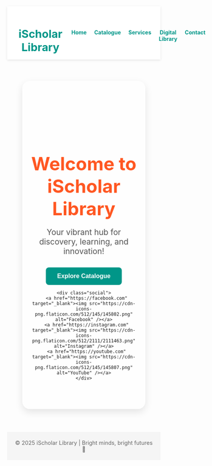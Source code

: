 <!DOCTYPE html>
<html lang="en">
<head>
  <meta charset="UTF-8" />
  <title>iScholar Library</title>
  <meta name="viewport" content="width=device-width, initial-scale=1.0" />
  <link href="https://fonts.googleapis.com/css2?family=Poppins:wght@400;700&display=swap" rel="stylesheet">
  <style>
    * {
      box-sizing: border-box;
      margin: 0;
      padding: 0;
    }

    body, html {
      font-family: 'Poppins', sans-serif;
      height: 100%;
      color: #333;
    }

    body {
      background: url('https://images.unsplash.com/photo-1587614382346-4ec70e388b31?auto=format&fit=crop&w=1950&q=80') no-repeat center center fixed;
      background-size: cover;
    }

    header {
      background-color: rgba(255, 255, 255, 0.95);
      display: flex;
      justify-content: space-between;
      align-items: center;
      padding: 15px 30px;
      box-shadow: 0 2px 6px rgba(0,0,0,0.1);
    }

    header h1 {
      font-size: 1.8rem;
      color: #009688;
    }

    nav ul {
      list-style: none;
      display: flex;
      gap: 20px;
    }

    nav a {
      text-decoration: none;
      color: #009688;
      font-weight: bold;
      transition: color 0.3s ease;
    }

    nav a:hover {
      color: #ff5722;
    }

    .hero {
      text-align: center;
      padding: 120px 20px 60px;
      background-color: rgba(255, 255, 255, 0.8);
      margin: 40px;
      border-radius: 20px;
      box-shadow: 0 8px 20px rgba(0,0,0,0.1);
    }

    .hero h2 {
      font-size: 3rem;
      color: #ff5722;
      margin-bottom: 15px;
    }

    .hero p {
      font-size: 1.3rem;
      margin-bottom: 30px;
      color: #555;
    }

    .btn {
      background-color: #009688;
      color: white;
      padding: 14px 30px;
      font-size: 1rem;
      font-weight: bold;
      border: none;
      border-radius: 8px;
      cursor: pointer;
      transition: background-color 0.3s ease;
    }

    .btn:hover {
      background-color: #00796b;
    }

    .social {
      margin-top: 40px;
      display: flex;
      justify-content: center;
      gap: 25px;
    }

    .social img {
      width: 40px;
      height: 40px;
      transition: transform 0.3s ease;
    }

    .social img:hover {
      transform: scale(1.2);
    }

    footer {
      background-color: #f5f5f5;
      text-align: center;
      padding: 20px;
      font-size: 0.9rem;
      color: #666;
      margin-top: 60px;
    }
  </style>
</head>
<body>

  <header>
    <h1>iScholar Library</h1>
    <nav>
      <ul>
        <li><a href="#">Home</a></li>
        <li><a href="#">Catalogue</a></li>
        <li><a href="#">Services</a></li>
        <li><a href="#">Digital Library</a></li>
        <li><a href="#">Contact</a></li>
      </ul>
    </nav>
  </header>

  <section class="hero">
    <h2>Welcome to iScholar Library</h2>
    <p>Your vibrant hub for discovery, learning, and innovation!</p>
    <button class="btn">Explore Catalogue</button>

    <div class="social">
      <a href="https://facebook.com" target="_blank"><img src="https://cdn-icons-png.flaticon.com/512/145/145802.png" alt="Facebook" /></a>
      <a href="https://instagram.com" target="_blank"><img src="https://cdn-icons-png.flaticon.com/512/2111/2111463.png" alt="Instagram" /></a>
      <a href="https://youtube.com" target="_blank"><img src="https://cdn-icons-png.flaticon.com/512/145/145807.png" alt="YouTube" /></a>
    </div>
  </section>

  <footer>
    &copy; 2025 iScholar Library | Bright minds, bright futures 🌟
  </footer>

</body>
</html>
